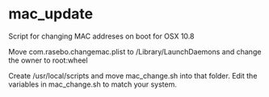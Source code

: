 mac_update
==========

Script for changing MAC addreses on boot for OSX 10.8

Move com.rasebo.changemac.plist to /Library/LaunchDaemons and change the owner to root:wheel

Create /usr/local/scripts and move mac_change.sh into that folder. 
Edit the variables in mac_change.sh to match your system.

